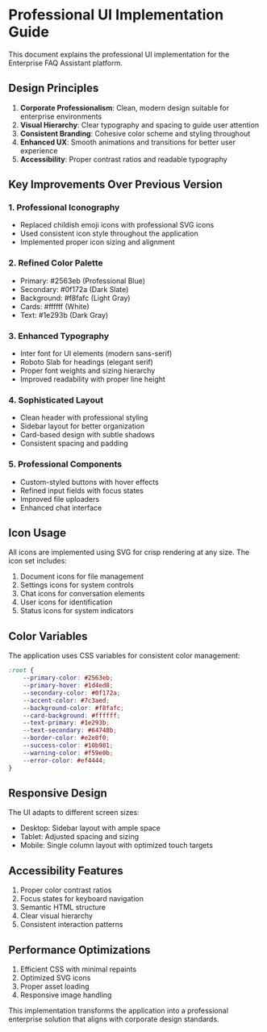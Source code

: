 # Professional UI Implementation Guide

This document explains the professional UI implementation for the Enterprise FAQ Assistant platform.

## Design Principles

1. **Corporate Professionalism**: Clean, modern design suitable for enterprise environments
2. **Visual Hierarchy**: Clear typography and spacing to guide user attention
3. **Consistent Branding**: Cohesive color scheme and styling throughout
4. **Enhanced UX**: Smooth animations and transitions for better user experience
5. **Accessibility**: Proper contrast ratios and readable typography

## Key Improvements Over Previous Version

### 1. Professional Iconography
- Replaced childish emoji icons with professional SVG icons
- Used consistent icon style throughout the application
- Implemented proper icon sizing and alignment

### 2. Refined Color Palette
- Primary: #2563eb (Professional Blue)
- Secondary: #0f172a (Dark Slate)
- Background: #f8fafc (Light Gray)
- Cards: #ffffff (White)
- Text: #1e293b (Dark Gray)

### 3. Enhanced Typography
- Inter font for UI elements (modern sans-serif)
- Roboto Slab for headings (elegant serif)
- Proper font weights and sizing hierarchy
- Improved readability with proper line height

### 4. Sophisticated Layout
- Clean header with professional styling
- Sidebar layout for better organization
- Card-based design with subtle shadows
- Consistent spacing and padding

### 5. Professional Components
- Custom-styled buttons with hover effects
- Refined input fields with focus states
- Improved file uploaders
- Enhanced chat interface

## Icon Usage

All icons are implemented using SVG for crisp rendering at any size. The icon set includes:

1. Document icons for file management
2. Settings icons for system controls
3. Chat icons for conversation elements
4. User icons for identification
5. Status icons for system indicators

## Color Variables

The application uses CSS variables for consistent color management:

```css
:root {
    --primary-color: #2563eb;
    --primary-hover: #1d4ed8;
    --secondary-color: #0f172a;
    --accent-color: #7c3aed;
    --background-color: #f8fafc;
    --card-background: #ffffff;
    --text-primary: #1e293b;
    --text-secondary: #64748b;
    --border-color: #e2e8f0;
    --success-color: #10b981;
    --warning-color: #f59e0b;
    --error-color: #ef4444;
}
```

## Responsive Design

The UI adapts to different screen sizes:
- Desktop: Sidebar layout with ample space
- Tablet: Adjusted spacing and sizing
- Mobile: Single column layout with optimized touch targets

## Accessibility Features

1. Proper color contrast ratios
2. Focus states for keyboard navigation
3. Semantic HTML structure
4. Clear visual hierarchy
5. Consistent interaction patterns

## Performance Optimizations

1. Efficient CSS with minimal repaints
2. Optimized SVG icons
3. Proper asset loading
4. Responsive image handling

This implementation transforms the application into a professional enterprise solution that aligns with corporate design standards.